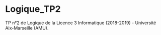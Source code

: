 # Logique_TP2
TP n°2 de Logique de la Licence 3 Informatique (2018-2019) - Université Aix-Marseille (AMU).
